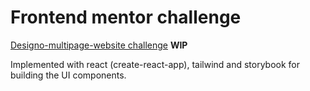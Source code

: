 # Frontend mentor challenge

[Designo-multipage-website challenge](https://www.frontendmentor.io/challenges/designo-multipage-website-G48K6rfUT) **WIP**

Implemented with react (create-react-app), tailwind and storybook for building the UI components.
